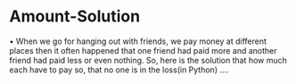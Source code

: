 # Amount-Solution

•	When we go for hanging out with friends, we pay money at different places then it often happened that one friend had paid more and another friend had paid less or even nothing. So, here is the solution that how much each have to pay so, that no one is in the loss(in Python) ….
